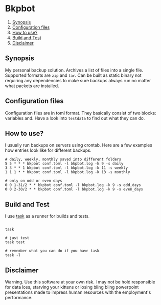# Bkpbot

<!--- mdtoc: toc begin -->

1.	[Synopsis](#synopsis)
2.	[Configuration files](#configuration-files)
3.	[How to use?](#how-to-use-)
4.	[Build and Test](#build-and-test)
5.	[Disclaimer](#disclaimer)<!--- mdtoc: toc end -->

## Synopsis

My personal backup solution. Archives a list of files into a single file. Supported formats are `zip` and `tar`. Can be built as static binary not requiring any dependencies to make sure backups always run no matter what packets are installed.

## Configuration files

Configuration files are in toml format. They basically consist of two blocks: variables and. Have a look into `testdata` to find out what they can do.

## How to use?

I usually run backups on servers using crontab. Here are a few examples how entries look like for different backups.

```crontab
# daily, weekly, monthly saved into different folders
5 5 * * * bkpbot conf.toml -l bkpbot.log -k 9 -s daily
3 3 * * 1 bkpbot conf.toml -l bkpbot.log -k 11 -s weekly
1 1 1 * * bkpbot conf.toml -l bkpbot.log -k 13 -s monthly

# only on odd or even days
0 0 1-31/2 * * bkpbot conf.toml -l bkpbot.log -k 9 -s odd_days
0 0 2-30/2 * * bkpbot conf.toml -l bkpbot.log -k 9 -s even_days
```

## Build and Test

I use [task](https://github.com/go-task/task) as a runner for builds and tests.

```shell

task

# just test
task test

# remember what you can do if you have task
task -l
```

## Disclaimer

Warning. Use this software at your own risk. I may not be hold responsible for data loss, starving your kittens or losing bling bling powerpoint presentations made to impress human resources with the employment's performance.
